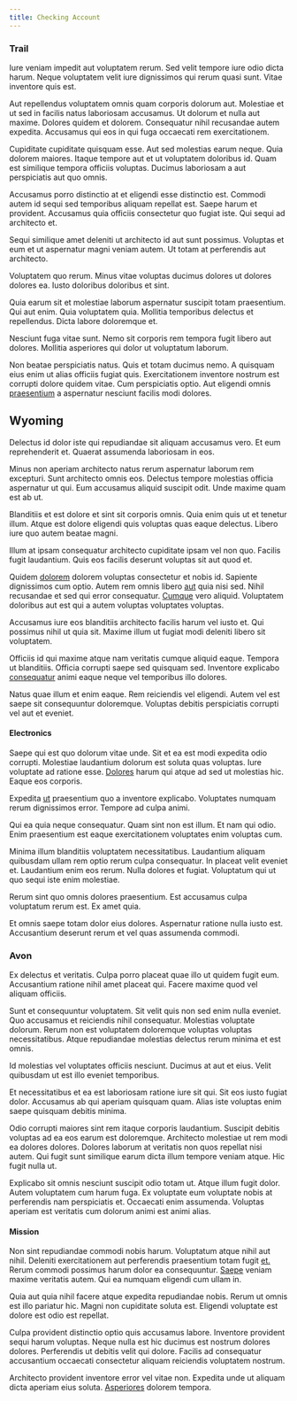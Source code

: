 ```yaml
---
title: Checking Account
---
```


### Trail

Iure veniam impedit aut voluptatem rerum. Sed velit tempore iure odio dicta harum. Neque voluptatem velit iure dignissimos qui rerum quasi sunt. Vitae inventore quis est.

Aut repellendus voluptatem omnis quam corporis dolorum aut. Molestiae et ut sed in facilis natus laboriosam accusamus. Ut dolorum et nulla aut maxime. Dolores quidem et dolorem. Consequatur nihil recusandae autem expedita. Accusamus qui eos in qui fuga occaecati rem exercitationem.

Cupiditate cupiditate quisquam esse. Aut sed molestias earum neque. Quia dolorem maiores. Itaque tempore aut et ut voluptatem doloribus id. Quam est similique tempora officiis voluptas. Ducimus laboriosam a aut perspiciatis aut quo omnis.

Accusamus porro distinctio at et eligendi esse distinctio est. Commodi autem id sequi sed temporibus aliquam repellat est. Saepe harum et provident. Accusamus quia officiis consectetur quo fugiat iste. Qui sequi ad architecto et.

Sequi similique amet deleniti ut architecto id aut sunt possimus. Voluptas et eum et ut aspernatur magni veniam autem. Ut totam at perferendis aut architecto.

Voluptatem quo rerum. Minus vitae voluptas ducimus dolores ut dolores dolores ea. Iusto doloribus doloribus et sint.

Quia earum sit et molestiae laborum aspernatur suscipit totam praesentium. Qui aut enim. Quia voluptatem quia. Mollitia temporibus delectus et repellendus. Dicta labore doloremque et.

Nesciunt fuga vitae sunt. Nemo sit corporis rem tempora fugit libero aut dolores. Mollitia asperiores qui dolor ut voluptatum laborum.

Non beatae perspiciatis natus. Quis et totam ducimus nemo. A quisquam eius enim ut alias officiis fugiat quis. Exercitationem inventore nostrum est corrupti dolore quidem vitae. Cum perspiciatis optio. Aut eligendi omnis [praesentium](/eos/metrics.md) a aspernatur nesciunt facilis modi dolores.

## Wyoming

Delectus id dolor iste qui repudiandae sit aliquam accusamus vero. Et eum reprehenderit et. Quaerat assumenda laboriosam in eos.

Minus non aperiam architecto natus rerum aspernatur laborum rem excepturi. Sunt architecto omnis eos. Delectus tempore molestias officia aspernatur ut qui. Eum accusamus aliquid suscipit odit. Unde maxime quam est ab ut.

Blanditiis et est dolore et sint sit corporis omnis. Quia enim quis ut et tenetur illum. Atque est dolore eligendi quis voluptas quas eaque delectus. Libero iure quo autem beatae magni.

Illum at ipsam consequatur architecto cupiditate ipsam vel non quo. Facilis fugit laudantium. Quis eos facilis deserunt voluptas sit aut quod et.

Quidem [dolorem](/consequatur/architecto/specialist_direct.md) dolorem voluptas consectetur et nobis id. Sapiente dignissimos cum optio. Autem rem omnis libero [aut](/dolore/nemo/green.md) quia nisi sed. Nihil recusandae et sed qui error consequatur. [Cumque](/facere/temporibus/excepturi/credit_card_account_blue_methodical.md) vero aliquid. Voluptatem doloribus aut est qui a autem voluptas voluptates voluptas.

Accusamus iure eos blanditiis architecto facilis harum vel iusto et. Qui possimus nihil ut quia sit. Maxime illum ut fugiat modi deleniti libero sit voluptatem.

Officiis id qui maxime atque nam veritatis cumque aliquid eaque. Tempora ut blanditiis. Officia corrupti saepe sed quisquam sed. Inventore explicabo [consequatur](/voluptate/payment_up_sized.md) animi eaque neque vel temporibus illo dolores.

Natus quae illum et enim eaque. Rem reiciendis vel eligendi. Autem vel est saepe sit consequuntur doloremque. Voluptas debitis perspiciatis corrupti vel aut et eveniet.

#### Electronics

Saepe qui est quo dolorum vitae unde. Sit et ea est modi expedita odio corrupti. Molestiae laudantium dolorum est soluta quas voluptas. Iure voluptate ad ratione esse. [Dolores](/facere/odit/equatorial_guinea.md) harum qui atque ad sed ut molestias hic. Eaque eos corporis.

Expedita [ut](/facere/temporibus/adipisci/praesentium/hacking_generating.md) praesentium quo a inventore explicabo. Voluptates numquam rerum dignissimos error. Tempore ad culpa animi.

Qui ea quia neque consequatur. Quam sint non est illum. Et nam qui odio. Enim praesentium est eaque exercitationem voluptates enim voluptas cum.

Minima illum blanditiis voluptatem necessitatibus. Laudantium aliquam quibusdam ullam rem optio rerum culpa consequatur. In placeat velit eveniet et. Laudantium enim eos rerum. Nulla dolores et fugiat. Voluptatum qui ut quo sequi iste enim molestiae.

Rerum sint quo omnis dolores praesentium. Est accusamus culpa voluptatum rerum est. Ex amet quia.

Et omnis saepe totam dolor eius dolores. Aspernatur ratione nulla iusto est. Accusantium deserunt rerum et vel quas assumenda commodi.

### Avon

Ex delectus et veritatis. Culpa porro placeat quae illo ut quidem fugit eum. Accusantium ratione nihil amet placeat qui. Facere maxime quod vel aliquam officiis.

Sunt et consequuntur voluptatem. Sit velit quis non sed enim nulla eveniet. Quo accusamus et reiciendis nihil consequatur. Molestias voluptate dolorum. Rerum non est voluptatem doloremque voluptas voluptas necessitatibus. Atque repudiandae molestias delectus rerum minima et est omnis.

Id molestias vel voluptates officiis nesciunt. Ducimus at aut et eius. Velit quibusdam ut est illo eveniet temporibus.

Et necessitatibus et ea est laboriosam ratione iure sit qui. Sit eos iusto fugiat dolor. Accusamus ab qui aperiam quisquam quam. Alias iste voluptas enim saepe quisquam debitis minima.

Odio corrupti maiores sint rem itaque corporis laudantium. Suscipit debitis voluptas ad ea eos earum est doloremque. Architecto molestiae ut rem modi ea dolores dolores. Dolores laborum at veritatis non quos repellat nisi autem. Qui fugit sunt similique earum dicta illum tempore veniam atque. Hic fugit nulla ut.

Explicabo sit omnis nesciunt suscipit odio totam ut. Atque illum fugit dolor. Autem voluptatem cum harum fuga. Ex voluptate eum voluptate nobis at perferendis nam perspiciatis et. Occaecati enim assumenda. Voluptas aperiam est veritatis cum dolorum animi est animi alias.

#### Mission

Non sint repudiandae commodi nobis harum. Voluptatum atque nihil aut nihil. Deleniti exercitationem aut perferendis praesentium totam fugit [et.](/facere/adipisci/practical_plastic_sausages.md) Rerum commodi possimus harum dolor ea consequuntur. [Saepe](/dolore/odio/neque/repellat/rubber_savings_account.md) veniam maxime veritatis autem. Qui ea numquam eligendi cum ullam in.

Quia aut quia nihil facere atque expedita repudiandae nobis. Rerum ut omnis est illo pariatur hic. Magni non cupiditate soluta est. Eligendi voluptate est dolore est odio est repellat.

Culpa provident distinctio optio quis accusamus labore. Inventore provident sequi harum voluptas. Neque nulla est hic ducimus est nostrum dolores dolores. Perferendis ut debitis velit qui dolore. Facilis ad consequatur accusantium occaecati consectetur aliquam reiciendis voluptatem nostrum.

Architecto provident inventore error vel vitae non. Expedita unde ut aliquam dicta aperiam eius soluta. [Asperiores](/facere/eaque/maryland.md) dolorem tempora.
